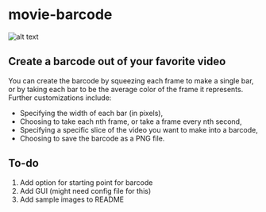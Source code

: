 # movie-barcode

![alt text](https://github.com/MTotz/movie-barcode/main/sample.png?raw=true)

## Create a barcode out of your favorite video

You can create the barcode by squeezing each frame to make a single bar, or by taking each bar to be the average color of the frame it represents.
Further customizations include:

-   Specifying the width of each bar (in pixels),
-   Choosing to take each nth frame, or take a frame every nth second,
-   Specifying a specific slice of the video you want to make into a barcode,
-   Choosing to save the barcode as a PNG file.

## To-do

1. Add option for starting point for barcode
2. Add GUI (might need config file for this)
3. Add sample images to README
